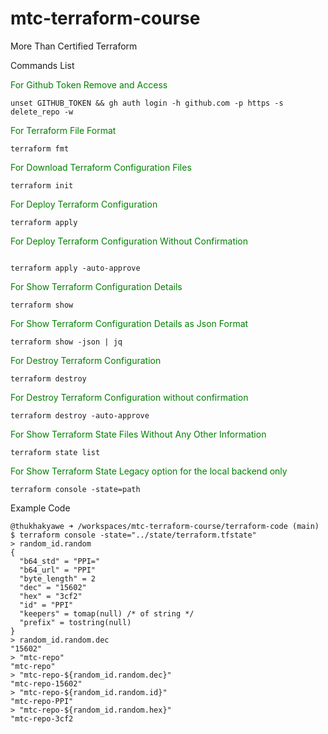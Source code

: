 # mtc-terraform-course
More Than Certified Terraform

Commands List

<span style="color: green;">For Github Token Remove and Access</span>

```
unset GITHUB_TOKEN && gh auth login -h github.com -p https -s delete_repo -w
```

<span style="color: green;">For Terraform File Format</span>

```
terraform fmt
```

<span style="color: green;">For Download Terraform Configuration Files</span>

```
terraform init
```

<span style="color: green;">For Deploy Terraform Configuration</span>

```
terraform apply
```

<span style="color: green;">For Deploy Terraform Configuration Without Confirmation</span>

```

terraform apply -auto-approve  
```

<span style="color: green;">For Show Terraform Configuration Details</span>

```
terraform show
```

<span style="color: green;">For Show Terraform Configuration Details as Json Format</span>

```
terraform show -json | jq
```

<span style="color: green;">For Destroy Terraform Configuration</span>

```
terraform destroy
```

<span style="color: green;">For Destroy Terraform Configuration without confirmation</span>

```
terraform destroy -auto-approve
```

<span style="color: green;">For Show Terraform State Files Without Any Other Information</span>

```
terraform state list
```

<span style="color: green;">For Show Terraform State Legacy option for the local backend only</span>

```
terraform console -state=path
```
Example Code 

```
@thukhakyawe ➜ /workspaces/mtc-terraform-course/terraform-code (main) $ terraform console -state="../state/terraform.tfstate"
> random_id.random
{
  "b64_std" = "PPI="
  "b64_url" = "PPI"
  "byte_length" = 2
  "dec" = "15602"
  "hex" = "3cf2"
  "id" = "PPI"
  "keepers" = tomap(null) /* of string */
  "prefix" = tostring(null)
}
> random_id.random.dec
"15602"
> "mtc-repo"
"mtc-repo"
> "mtc-repo-${random_id.random.dec}"
"mtc-repo-15602"
> "mtc-repo-${random_id.random.id}"
"mtc-repo-PPI"
> "mtc-repo-${random_id.random.hex}"
"mtc-repo-3cf2
```
